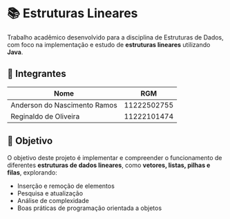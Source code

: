 # 📚 Estruturas Lineares
Trabalho acadêmico desenvolvido para a disciplina de Estruturas de Dados, com foco na implementação e estudo de **estruturas lineares** utilizando **Java**.

## 👥 Integrantes

| Nome                           | RGM           |
|--------------------------------|---------------|
| Anderson do Nascimento Ramos   | 11222502755   |
| Reginaldo de Oliveira          | 11222101474   |

## 📌 Objetivo
O objetivo deste projeto é implementar e compreender o funcionamento de diferentes **estruturas de dados lineares**, como **vetores, listas, pilhas e filas**, explorando:
- Inserção e remoção de elementos
- Pesquisa e atualização
- Análise de complexidade
- Boas práticas de programação orientada a objetos
